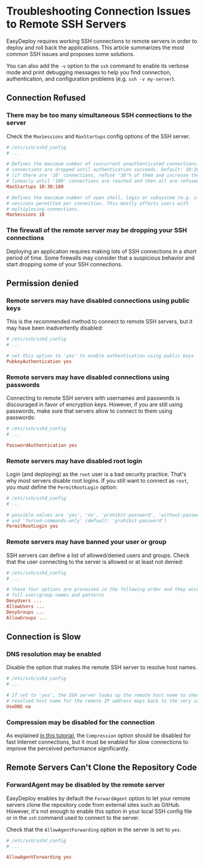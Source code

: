 Troubleshooting Connection Issues to Remote SSH Servers
=======================================================

EasyDeploy requires working SSH connections to remote servers in order to deploy
and roll back the applications. This article summarizes the most common SSH
issues and proposes some solutions.

You can also add the `-v` option to the `ssh` command to enable its verbose mode
and print debugging messages to help you find connection, authentication, and
configuration problems (e.g. `ssh -v my-server`).

Connection Refused
------------------

### There may be too many simultaneous SSH connections to the server

Check the `MaxSessions` and `MaxStartups` config options of the SSH server.

```ini
# /etc/ssh/sshd_config
# ...

# Defines the maximum number of concurrent unauthenticated connections. Additional
# connections are dropped until authentication succeeds. Default: 10:30:100
# (if there are '10' connections, refuse '30'% of them and increase the drop rate
# linearly until '100' connections are reached and then all are refused)
MaxStartups 10:30:100

# Defines the maximum number of open shell, login or subsystem (e.g. sftp)
# sessions permitted per connection. This mostly affects users with
# multiplexing connections.
MaxSessions 10
```

### The firewall of the remote server may be dropping your SSH connections

Deploying an application requires making lots of SSH connections in a short
period of time. Some firewalls may consider that a suspicious behavior and start
dropping some of your SSH connections.

Permission denied
-----------------

### Remote servers may have disabled connections using public keys

This is the recommended method to connect to remote SSH servers, but it may
have been inadvertently disabled:

```ini
# /etc/ssh/sshd_config
# ...

# set this option to 'yes' to enable authentication using public keys
PubkeyAuthentication yes
```

### Remote servers may have disabled connections using passwords

Connecting to remote SSH servers with usernames and passwords is discouraged in
favor of encryption keys. However, if you are still using passwords, make sure
that servers allow to connect to them using passwords:

```ini
# /etc/ssh/sshd_config
# ...

PasswordAuthentication yes
```

### Remote servers may have disabled root login

Login (and deploying) as the `root` user is a bad security practice. That's why
most servers disable root logins. If you still want to connect as `root`, you
must define the `PermitRootLogin` option:

```ini
# /etc/ssh/sshd_config
# ...

# possible values are 'yes', 'no', 'prohibit-password', 'without-password'
# and 'forced-commands-only' (default: 'prohibit-password')
PermitRootLogin yes
```

### Remote servers may have banned your user or group

SSH servers can define a list of allowed/denied users and groups. Check that
the user connecting to the server is allowed or at least not denied:

```ini
# /etc/ssh/sshd_config
# ...

# these four options are processed in the following order and they accept both
# full user/group names and patterns
DenyUsers ...
AllowUsers ...
DenyGroups ...
AllowGroups ...
```

Connection is Slow
------------------

### DNS resolution may be enabled

Disable the option that makes the remote SSH server to resolve host names.

```ini
# /etc/ssh/sshd_config
# ...

# If set to 'yes', the SSH server looks up the remote host name to check that the
# resolved host name for the remote IP address maps back to the very same IP address.
UseDNS no
```

### Compression may be disabled for the connection

As explained [in this tutorial][1], the `Compression` option should be disabled
for fast Internet connections, but it must be enabled for slow connections to
improve the perceived performance significantly.

Remote Servers Can't Clone the Repository Code
----------------------------------------------

### ForwardAgent may be disabled by the remote server

EasyDeploy enables by default the `ForwardAgent` option to let your remote
servers clone the repository code from external sites such as GitHub. However,
it's not enough to enable this option in your local SSH config file or in the
`ssh` command used to connect to the server.

Check that the `AllowAgentForwarding` option in the server is set to `yes`.

```ini
# /etc/ssh/sshd_config
# ...

AllowAgentForwarding yes
```

[1]: local-ssh-config.md
